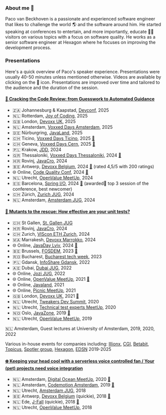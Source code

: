 
### About me 👋
Paco van Beckhoven is a passionate and experienced software engineer that likes to challenge the world 🌎 and the software around him.
He started speaking at conferences to entertain, and more importantly, educate 👨‍🏫 visitors on various topics with a focus on software quality.
He works as a senior software engineer at Hexagon where he focuses on improving the development process.

### Presentations 
Here's a quick overview of Paco's speaker experience. Presentations were usually 40-50 minutes unless mentioned otherwise. Videos are available by clicking on the 🎥 icon.
Presentations are improved over time and tailored to the audience and the duration of the session.

#### [🔎 Cracking the Code Review: from Guesswork to Automated Guidance](https://sessionize.com/s/paco-van-beckhoven/cracking-the-code-review-from-guesswork-to-automat/94888)
* 🇿🇦 Johannesburg & Kaapstad, [Devconf](https://www.devconf.co.za/), 2025
* 🇳🇱 Rotterdam, [Joy of Coding](https://joyofcoding.org/), 2025
* 🇬🇧 London, [Devoxx UK](https://www.devoxx.co.uk/talks-by-sessions/?id=951), 2025
* 🇳🇱 Amsterdam, [Voxxed Days Amsterdam](https://amsterdam.voxxeddays.com/talk/?id=2166), 2025
* 🇩🇪 Nürburgring, [JavaLand](https://my.doag.org/events/javaland/2025/agenda/#agendaId.5262), 2025
* 🇨🇭 Ticino, [Voxxed Days Ticino](https://ticino.voxxeddays.com/talk/cracking-the-code-review/), 2025 [🎥](https://youtu.be/wwqLhShXJi0?si=qiwyeGp4ZxxyDoJI)
* 🇨🇭 Geneva, [Voxxed Days Cern](https://cern.voxxeddays.com/talk/cracking-the-code-review/), 2025 [🎥](https://www.youtube.com/watch?v=70x3rpoDBi0&ab_channel=Devoxx)
* 🇵🇱 Krakow, [JDD](https://jdd.org.pl/lecture_2024/#id=94503), 2024
* 🇬🇷 Thessaloniki, [Voxxed Days Thessaloniki](https://voxxeddays.com/thessaloniki/schedule/talk/?id=1327), 2024 [🎥](https://www.youtube.com/watch?v=A-20bqSU3tg&t=1834s&ab_channel=Devoxx)
* 🇭🇷 Rovinj, [JavaCro](https://2024.javacro.hr/eng/Speakers2), 2024
* 🇧🇪 Antwerp, [Devoxx Belgium](https://devoxx.be/talk/?id=4402), 2024 [🎥](https://youtu.be/uBkPBLt03eE?si=Vk4ocWcxgYkVonhj&t=528) (rated 4,5/5 with 200 ratings)
* 🌐 Online, [Code Quality Conf](https://codequalityconf.com/), 2024 [🎥](https://www.youtube.com/watch?v=LWGeJIg5CyY&ab_channel=CSharpTV)
* 🇳🇱 Utrecht, [OpenValue MeetUp](https://www.meetup.com/openvalue/events/300867711/), 2024
* 🇪🇸 Barcelona, [Spring I/O](https://2024.springio.net/sessions/cracking-the-code-review-from-guesswork-to-automated-guidance/), 2024 [🎥](https://youtu.be/i5d2s0BTBjI?si=VLdX6VXoMaU1GeZQ) (awarded🥉 top 3 session of the conference, best newcomer)
* 🇨🇭 Zürich, [Zurich JUG](https://www.jug.ch/html/events/2024/code_review.html), 2024
* 🇳🇱 Amsterdam, [Amsterdam JUG](https://www.meetup.com/amsterdam-java-user-group/events/300068976/), 2024

#### [🐛 Mutants to the rescue: How effective are your unit tests?](https://sessionize.com/s/paco-van-beckhoven/mutants-to-the-rescue-how-effective-are-your-unit-/94887)
* 🇨🇭 St Gallen, [St. Gallen JUG](https://www.jug.ch/html/events/2025/mutation_testing.html)
* 🇭🇷 Rovinj, [JavaCro](https://2024.javacro.hr/eng/Speakers2), 2024
* 🇨🇭 Zurich, [VIScon ETH Zurich](https://viscon.vis.ethz.ch/2024), 2024
* 🇲🇦 Marrakesh, [Devoxx Marrokko](https://devoxx.ma/talk/?id=1255), 2024
* 🌐 Online, [JavaDay Lviv](https://www.javaday.org.ua/program-2024-online), 2024 [🎥](https://www.youtube.com/live/viHz8ODltsU?si=ZVCEh8ol-Qaino0c&t=23981)
* 🇧🇪 Brussels, [FOSDEM](https://archive.fosdem.org/2023/schedule/event/mutation_testing/), 2023 [🎥](https://archive.fosdem.org/2023/schedule/event/mutation_testing/)
* 🇷🇴 Bucharest, [Bucharest tech week](https://www.techweek.ro/post/here-s-to-software-architecture-summit-2023-and-the-best-moments-of-it), 2023
* 🇵🇱 Gdansk, [InfoShare Gdansk](https://dev.infoshare.pl/poprzednie-edycje/2022/#speaker_lecture_5), 2022
* 🇦🇪 Dubai, [Dubai JUG](https://www.meetup.com/meetup-group-otgagdwa/events/286890463), 2022
* 🌐 Online, [Jozi JUG](https://www.meetup.com/jozi-jug/events/287615296/), 2022 
* 🌐 Online, [OpenValue MeetUp](https://www.meetup.com/openvalue/events/276303630/), 2021 [🎥](https://www.youtube.com/watch?v=kPj8SMXkm94&t=918s&ab_channel=OpenValue)
* 🌐 Online, [Javaland](https://meine.doag.org/event/id.77/agenda.1/#eventDay.1615849200), 2021
* 🌐 Online, [Picnic MeetUp](https://www.meetup.com/meetinup-picnic/events/281967669/), 2021
* 🇬🇧 London, [Devoxx UK](https://www.devoxx.co.uk/), 2021 [🎥](https://www.youtube.com/watch?v=xhggFUwY6MU&ab_channel=DevoxxUK)
* 🇳🇱 Utrecht, [Tweakers Dev Summit](https://tweakers.net/partners/developerssummit2020/1098/pacovanbeckhoven/), 2020
* 🇳🇱 Utrecht, [Technical test experts MeetUp](https://www.meetup.com/Technical-Test-Experts-Nederland/events/272719232/), 2020
* 🇳🇴 Oslo, [JavaZone](https://2019.javazone.no/program/31d05e05-4928-40d5-ba63-4fd64bf8798c), 2019 [🎥](https://vimeo.com/362761953)
* 🇳🇱 Utrecht, [OpenValue MeetUp](https://www.meetup.com/openvalue/events/263218108/), 2019

🇳🇱 Amsterdam, Guest lectures at University of Amsterdam, 2019, 2020, 2022

Various in-house events for companies including: 
[Illionx](https://www.ilionx.com/en/), [CGI](https://www.cgi.com/nl/nl), [Betabit](https://www.betabit.nl/), [Topicus](https://topicus.com/), [Spotler group](https://spotlergroup.com/), [Hexagon](https://hexagon.com/), [EDSN](https://www.edsn.nl/) 2019-2025

#### [❄️ Keeping your head cool with a serverless voice controlled fan / Your (pet) projects need voice integration](https://sessionize.com/s/paco-van-beckhoven/your-pet-projects-need-voice-integration/94889)

* 🇳🇱 Amsterdam, [Digital Ocean MeetUp](https://www.meetup.com/DigitalOceanAmsterdam/), 2020 [🎥](https://www.youtube.com/live/96g8L6DsXw0?si=IeOcfNd9bxVt1Uy9&t=4060)
* 🇳🇱 Amsterdam, [Codemotion Amsterdam](https://events.codemotion.com/conferences/amsterdam/2019/wp-content/themes/event/detail-talk5aae.html?detail=11786), 2019 [🎥](https://talks.codemotion.com/keeping-your-head-cool-with-a-serverless)
* 🇳🇱 Utrecht, [Amsterdam JUG](https://www.meetup.com/Amsterdam-Java-User-Group/events/256497068/), 2018 
* 🇧🇪 Antwerp, [Devoxx Belgium](https://devoxx.be/) (quickie), 2018 [🎥](https://www.youtube.com/watch?v=BBQaRU4kn8w&ab_channel=Devoxx)
* 🇳🇱 Ede, [J-Fall](https://jfall.nl/) (quickie), 2018 [🎥](https://www.youtube.com/watch?v=xW10krQ-hNU&ab_channel=NLJUG)
* 🇳🇱 Utrecht, [OpenValue MeetUp](https://www.meetup.com/openvalue/events/253201522/), 2018 
